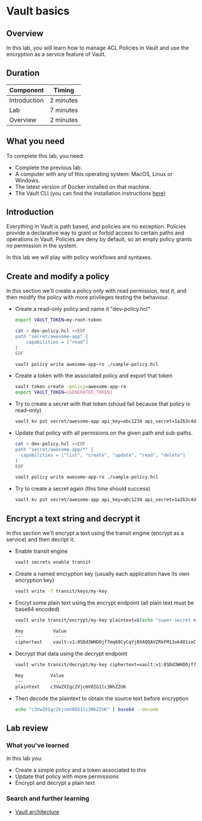 # Vault basics

## Overview

In this lab, you will learn how to manage ACL Policies in Vault and use the encryption as a service feature of Vault.

## Duration

|Component       |Timing            |
|----------------|------------------|
|Introduction    |2 minutes         |
|Lab             |7 minutes         |
|Overview        |2 minutes         |

## What you need

To complete this lab, you need:

- Complete the previous lab.
- A computer with any of this operating system: MacOS, Linux or Windows.
- The latest version of Docker installed on that machine.
- The Vault CLI (you can find the installation instructions [here](https://www.vaultproject.io/docs/install/))

## Introduction

Everything in Vault is path based, and policies are no exception. Policies provide a declarative way to grant or forbid access to certain paths and operations in Vault. Policies are deny by default, so an empty policy grants no permission in the system.

In this lab we will play with policy workflows and syntaxes.

## Create and modify a policy

In this section we'll create a policy only with read permission, test it, and then modify the policy with more privileges testing the behaviour.

- Create a read-only policy and name it "dev-policy.hcl"

  ```bash
  export VAULT_TOKEN=my-root-token

  cat > dev-policy.hcl <<EOF
  path "secret/awesome-app" {
      capabilities = ["read"]
  }
  EOF

  vault policy write awesome-app-ro ./sample-policy.hcl
  ```

- Create a token with the associated policy and export that token

  ```bash
  vault token create -policy=awesome-app-ro
  export VAULT_TOKEN=[GENERATED_TOKEN]
  ```

- Try to create a secret with that token (shoud fail because that policy is read-only)

  ```bash
  vault kv put secret/awesome-app api_key=abc1234 api_secret=1a2b3c4d
  ```

- Update that policy with all permisions on the given path and sub-paths.

  ```bash
  cat > dev-policy.hcl <<EOF
  path "secret/awesome-app/*" {
    capabilities = ["list", "create", "update", "read", "delete"]
  }
  EOF

  vault policy write awesome-app-ro ./sample-policy.hcl
  ```

- Try to create a secret again (this time should success)

  ```bash
  vault kv put secret/awesome-app api_key=abc1234 api_secret=1a2b3c4d
  ```

## Encrypt a text string and decrypt it

In this section we'll encrypt a text using the transit engine (encrypt as a service) and then decript it.

- Enable transit engine

  ```bash
  vault secrets enable transit
  ```

- Create a named encryption key (usually each application have its own encryption key)

  ```bash
  vault write -f transit/keys/my-key
  ```

- Encryt some plain text using the encrypt endpoint (all plain text must be base64 encoded)

  ```bash
  vault write transit/encrypt/my-key plaintext=$(echo "super secret message" | base64)

  Key           Value
  ---           -----
  ciphertext    vault:v1:8SDd3WHDOjf7mq69CyCqYjBXAQQAVZRkFM13ok481zoCmHnSeDX9vyf7w==
  ```

- Decrypt that data using the decrypt endpoint

  ```bash
  vault write transit/decrypt/my-key ciphertext=vault:v1:8SDd3WHDOjf7mq69CyCqYBXAiQQAVZRkFM13ok481zoCmHnSeDX9vyf7w==

  Key          Value
  ---          -----
  plaintext    c3VwZXIgc2VjcmV0IG1lc3NhZ2UK
  ```

- Then decode the plaintext to obtain the source text before encryption

  ```bash
  echo "c3VwZXIgc2VjcmV0IG1lc3NhZ2UK" | base64 --decode
  ```

## Lab review

### What you've learned

In this lab you:

- Create a simple policy and a token associated to this
- Update that policy with more permissions
- Encrypt and decrypt a plain text

### Search and further learning

- [Vault architecture](https://www.vaultproject.io/docs/internals/architecture.html)
